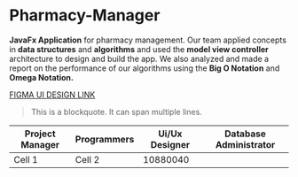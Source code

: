 # Pharmacy-Manager
**JavaFx Application** for pharmacy management. Our team applied concepts in **data structures** and **algorithms** and used the **model view controller** architecture to design and build the app. We also analyzed and made a report on the performance of our algorithms using the **Big O Notation** and **Omega Notation.**



[FIGMA UI DESIGN LINK](https://www.figma.com/file/qzRe5dLeLvrF8elswI6kgr/pandora?type=design&node-id=0%3A1&mode=design&t=8ijgfyM9CIdtMjL3-1)




> This is a blockquote.
> It can span multiple lines.



| Project Manager | Programmers | Ui/Ux Designer | Database Administrator |
|-----------------|-------------|----------------|------------------------|
| Cell 1          | Cell 2      |  10880040      |               
